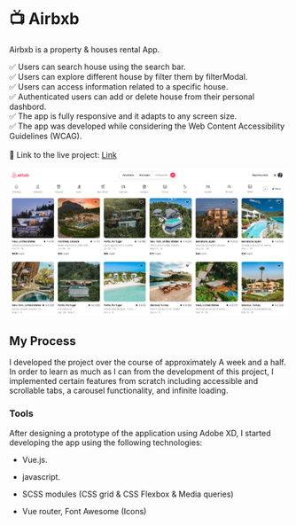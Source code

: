 # :tv: Airbxb

Airbxb is a property & houses rental App.

✅ Users can search house using the search bar.  
✅ Users can explore different house by filter them by filterModal.  
✅ Users can access information related to a specific house.  
✅ Authenticated users can add or delete house from their personal dashbord.  
✅ The app is fully responsive and it adapts to any screen size.  
✅ The app was developed while considering the Web Content Accessibility Guidelines (WCAG).  
<br/>
:link: Link to the live project: [Link](https://air-bxb.onrender.com/)  
<br/>
<img src='airbxb.PNG'/>
<br/>

## My Process

I developed the project over the course of approximately A week and a half. In order to learn as much as I can from the development of this project, I implemented certain features from scratch including accessible and scrollable tabs, a carousel functionality, and infinite loading.

### Tools

After designing a prototype of the application using Adobe XD, I started developing the app using the following technologies:

- Vue.js. 
- javascript.

- SCSS modules (CSS grid & CSS Flexbox & Media queries)
- Vue router, Font Awesome (Icons)




